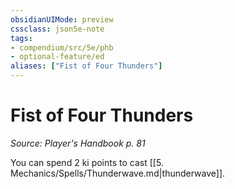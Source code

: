 ```yaml
---
obsidianUIMode: preview
cssclass: json5e-note
tags:
- compendium/src/5e/phb
- optional-feature/ed
aliases: ["Fist of Four Thunders"]
---
```

# Fist of Four Thunders
*Source: Player's Handbook p. 81* 

You can spend 2 ki points to cast [[5. Mechanics/Spells/Thunderwave.md|thunderwave]].